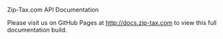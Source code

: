 Zip-Tax.com API Documentation

Please visit us on GitHub Pages at http://docs.zip-tax.com to view this full documentation build.
